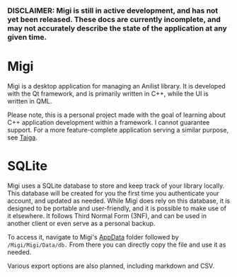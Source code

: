 ### DISCLAIMER: Migi is still in active development, and has not yet been released. These docs are currently incomplete, and may not accurately describe the state of the application at any given time.

# Migi
Migi is a desktop application for managing an Anilist library. It is developed with the Qt framework, and is primarily written in C++, while the UI is written in QML. 

Please note, this is a personal project made with the goal of learning about C++ application development within a framework. I cannot guarantee support. For a more feature-complete application serving a similar purpose, see [Taiga](https://taiga.moe/).

# SQLite
Migi uses a SQLite database to store and keep track of your library locally. This database will be created for you the first time you authenticate your account, and updated as needed. While Migi does rely on this database, it is designed to be portable and user-friendly, and it is possible to make use of it elsewhere. It follows Third Normal Form (3NF), and can be used in another client or even serve as a personal backup.

To access it, navigate to Migi's [AppData](https://doc.qt.io/qt-6/qstandardpaths.html#AppDataLocation) folder followed by `/Migi/Migi/Data/db.` From there you can directly copy the file and use it as needed.

Various export options are also planned, including markdown and CSV.

